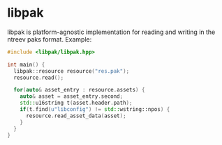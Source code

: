 # libpak
libpak is platform-agnostic implementation for reading and writing in the ntreev paks format.
Example:
```cpp
#include <libpak/libpak.hpp>

int main() {
  libpak::resource resource("res.pak");
  resource.read();

  for(auto& asset_entry : resource.assets) {
    auto& asset = asset_entry.second;
    std::u16string t(asset.header.path);
    if(t.find(u"libconfig") != std::wstring::npos) {
      resource.read_asset_data(asset);
    }
  }
}
```

